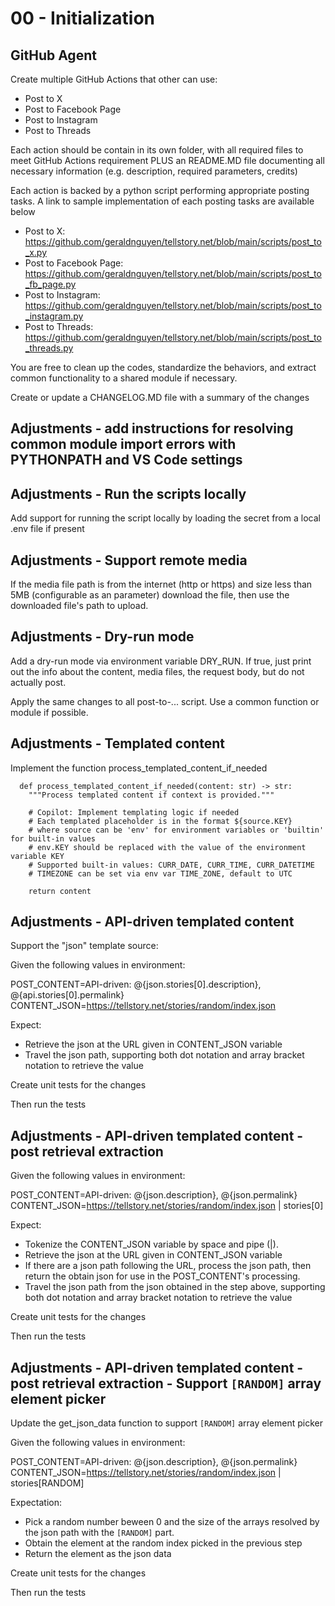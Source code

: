 # 00 - Initialization

## GitHub Agent

Create multiple GitHub Actions that other can use:
- Post to X
- Post to Facebook Page
- Post to Instagram
- Post to Threads

Each action should be contain in its own folder, with all required files to meet GitHub Actions requirement PLUS an README.MD file documenting all necessary information (e.g. description, required parameters, credits)

Each action is backed by a python script performing appropriate posting tasks. A link to sample implementation of each posting tasks are available below
- Post to X: https://github.com/geraldnguyen/tellstory.net/blob/main/scripts/post_to_x.py
- Post to Facebook Page: https://github.com/geraldnguyen/tellstory.net/blob/main/scripts/post_to_fb_page.py
- Post to Instagram: https://github.com/geraldnguyen/tellstory.net/blob/main/scripts/post_to_instagram.py
- Post to Threads: https://github.com/geraldnguyen/tellstory.net/blob/main/scripts/post_to_threads.py

You are free to clean up the codes, standardize the behaviors, and extract common functionality to a shared module if necessary.

Create or update a CHANGELOG.MD file with a summary of the changes

## Adjustments - add instructions for resolving common module import errors with PYTHONPATH and VS Code settings 

## Adjustments - Run the scripts locally

Add support for running the script locally by loading the secret from a local .env file if present

## Adjustments - Support remote media

If the media file path is from the internet (http or https) and size less than 5MB (configurable as an parameter) download the file, then use the downloaded file's path to upload.

## Adjustments - Dry-run mode

Add a dry-run mode via environment variable DRY_RUN. If true, just print out the info about the content, media files, the request body, but do not actually post.

Apply the same changes to all post-to-... script. Use a common function or module if possible.


## Adjustments - Templated content

Implement the function process_templated_content_if_needed

```
  def process_templated_content_if_needed(content: str) -> str:
    """Process templated content if context is provided."""
    
    # Copilot: Implement templating logic if needed
    # Each templated placeholder is in the format ${source.KEY}
    # where source can be 'env' for environment variables or 'builtin' for built-in values
    # env.KEY should be replaced with the value of the environment variable KEY
    # Supported built-in values: CURR_DATE, CURR_TIME, CURR_DATETIME
    # TIMEZONE can be set via env var TIME_ZONE, default to UTC

    return content
```

## Adjustments - API-driven templated content

Support the "json" template source:

Given the following values in environment:

POST_CONTENT=API-driven: @{json.stories[0].description}, @{api.stories[0].permalink}
CONTENT_JSON=https://tellstory.net/stories/random/index.json

Expect:
- Retrieve the json at the URL given in CONTENT_JSON variable
- Travel the json path, supporting both dot notation and array bracket notation to retrieve the value

Create unit tests for the changes

Then run the tests


## Adjustments - API-driven templated content - post retrieval extraction

Given the following values in environment:

POST_CONTENT=API-driven: @{json.description}, @{json.permalink}
CONTENT_JSON=https://tellstory.net/stories/random/index.json | stories[0]


Expect:
- Tokenize the CONTENT_JSON variable by space and pipe (|). 
- Retrieve the json at the URL given in CONTENT_JSON variable
- If there are a json path following the URL, process the json path, then return the obtain json for use in the POST_CONTENT's processing.
- Travel the json path from the json obtained in the step above, supporting both dot notation and array bracket notation to retrieve the value

Create unit tests for the changes

Then run the tests

## Adjustments - API-driven templated content - post retrieval extraction - Support `[RANDOM]` array element picker

Update the get_json_data function to support `[RANDOM]` array element picker

Given the following values in environment:

POST_CONTENT=API-driven: @{json.description}, @{json.permalink}
CONTENT_JSON=https://tellstory.net/stories/random/index.json | stories[RANDOM]

Expectation:
- Pick a random number beween 0 and the size of the arrays resolved by the json path with the `[RANDOM]` part.
- Obtain the element at the random index picked in the previous step
- Return the element as the json data

Create unit tests for the changes

Then run the tests